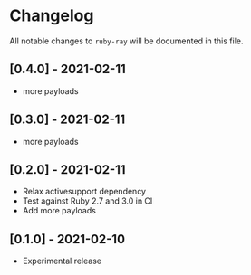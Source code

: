 # Changelog

All notable changes to `ruby-ray` will be documented in this file.

## [0.4.0] - 2021-02-11

- more payloads

## [0.3.0] - 2021-02-11

- more payloads

## [0.2.0] - 2021-02-11

- Relax activesupport dependency
- Test against Ruby 2.7 and 3.0 in CI
- Add more payloads

## [0.1.0] - 2021-02-10

- Experimental release
